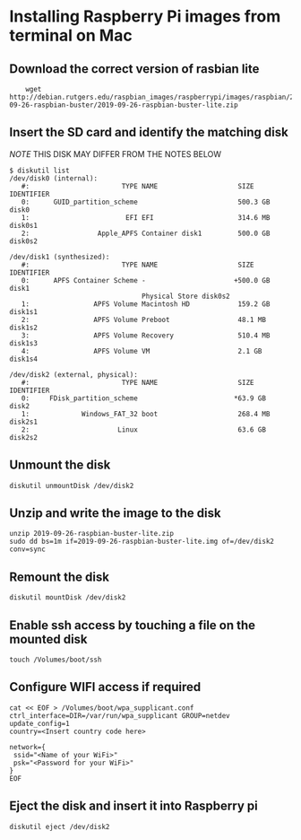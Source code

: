 # Installing Raspberry Pi images from terminal on Mac

## Download the correct version of rasbian lite

```
    wget
http://debian.rutgers.edu/raspbian_images/raspberrypi/images/raspbian/2019-09-26-raspbian-buster/2019-09-26-raspbian-buster-lite.zip
```

## Insert the SD card and identify the matching disk

*NOTE* THIS DISK MAY DIFFER FROM THE NOTES BELOW

```
$ diskutil list
/dev/disk0 (internal):
   #:                       TYPE NAME                    SIZE       IDENTIFIER
   0:      GUID_partition_scheme                         500.3 GB   disk0
   1:                        EFI EFI                     314.6 MB   disk0s1
   2:                 Apple_APFS Container disk1         500.0 GB   disk0s2

/dev/disk1 (synthesized):
   #:                       TYPE NAME                    SIZE       IDENTIFIER
   0:      APFS Container Scheme -                      +500.0 GB   disk1
                                 Physical Store disk0s2
   1:                APFS Volume Macintosh HD            159.2 GB   disk1s1
   2:                APFS Volume Preboot                 48.1 MB    disk1s2
   3:                APFS Volume Recovery                510.4 MB   disk1s3
   4:                APFS Volume VM                      2.1 GB     disk1s4

/dev/disk2 (external, physical):
   #:                       TYPE NAME                    SIZE       IDENTIFIER
   0:     FDisk_partition_scheme                        *63.9 GB    disk2
   1:             Windows_FAT_32 boot                    268.4 MB   disk2s1
   2:                      Linux                         63.6 GB    disk2s2
```

## Unmount the disk

```
diskutil unmountDisk /dev/disk2
```

## Unzip and write the image to the disk

```
unzip 2019-09-26-raspbian-buster-lite.zip
sudo dd bs=1m if=2019-09-26-raspbian-buster-lite.img of=/dev/disk2 conv=sync
```

## Remount the disk

```
diskutil mountDisk /dev/disk2
```

## Enable ssh access by touching a file on the mounted disk

```
touch /Volumes/boot/ssh
```

## Configure WIFI access if required

```
cat << EOF > /Volumes/boot/wpa_supplicant.conf
ctrl_interface=DIR=/var/run/wpa_supplicant GROUP=netdev
update_config=1
country=<Insert country code here>

network={
 ssid="<Name of your WiFi>"
 psk="<Password for your WiFi>"
}
EOF
```

## Eject the disk and insert it into Raspberry pi

```
diskutil eject /dev/disk2
```


